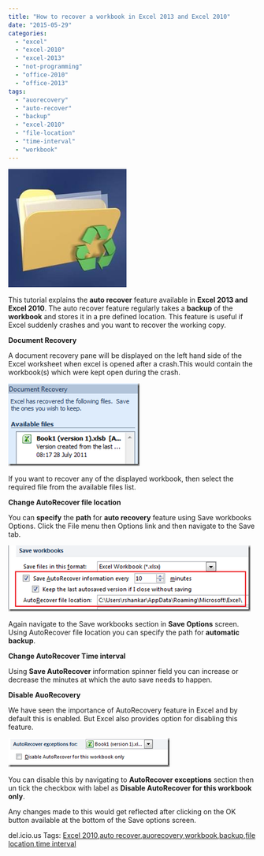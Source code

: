 ```yaml
---
title: "How to recover a workbook in Excel 2013 and Excel 2010"
date: "2015-05-29"
categories: 
  - "excel"
  - "excel-2010"
  - "excel-2013"
  - "not-programming"
  - "office-2010"
  - "office-2013"
tags: 
  - "auorecovery"
  - "auto-recover"
  - "backup"
  - "excel-2010"
  - "file-location"
  - "time-interval"
  - "workbook"
---
```


[![recycle files  folder](/assets/images/AutoRecover_thumb.jpg "recycle files  folder")](http://blogmines.com/blog/wp-content/uploads/2011/07/AutoRecover.jpg)

This tutorial explains the **auto recover** feature available in **Excel 2013 and Excel 2010**. The auto recover feature regularly takes a **backup** of the **workbook** and stores it in a pre defined location. This feature is useful if Excel suddenly crashes and you want to recover the working copy.

**Document Recovery**

A document recovery pane will be displayed on the left hand side of the Excel worksheet when excel is opened after a crash.This would contain the workbook(s) which were kept open during the crash.

[![image](/assets/images/image_thumb227.png "image")](http://blogmines.com/blog/wp-content/uploads/2011/07/image227.png)

If you want to recover any of the displayed workbook, then select the required file from the available files list.

**Change AutoRecover file location**

You can **specify** the **path** for **auto recovery** feature using Save workbooks Options. Click the File menu then Options link and then navigate to the Save tab.

[![image](/assets/images/image_thumb228.png "image")](http://blogmines.com/blog/wp-content/uploads/2011/07/image228.png)

Again navigate to the Save workbooks section in **Save Options** screen. Using AutoRecover file location you can specify the path for **automatic backup**.

**Change AutoRecover Time interval**

Using **Save AutoRecover** information spinner field you can increase or decrease the minutes at which the auto save needs to happen.

**Disable AuoRecovery**

We have seen the importance of AutoRecovery feature in Excel and by default this is enabled. But Excel also provides option for disabling this feature.

[![image](/assets/images/image_thumb229.png "image")](http://blogmines.com/blog/wp-content/uploads/2011/07/image229.png)

You can disable this by navigating to **AutoRecover exceptions** section then un tick the checkbox with label as **Disable AutoRecover for this workbook only**.

Any changes made to this would get reflected after clicking on the OK button available at the bottom of the Save options screen.

del.icio.us Tags: [Excel 2010](http://del.icio.us/popular/Excel+2010),[auto recover](http://del.icio.us/popular/auto+recover),[auorecovery](http://del.icio.us/popular/auorecovery),[workbook](http://del.icio.us/popular/workbook),[backup](http://del.icio.us/popular/backup),[file location](http://del.icio.us/popular/file+location),[time interval](http://del.icio.us/popular/time+interval)
